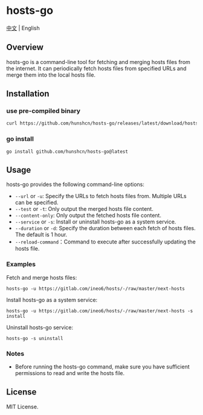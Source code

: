 # hosts-go

[中文](README.md) | English

## Overview

hosts-go is a command-line tool for fetching and merging hosts files from the internet. It can periodically fetch hosts files from specified URLs and merge them into the local hosts file.

## Installation

### use pre-compiled binary
```bash
curl https://github.com/hunshcn/hosts-go/releases/latest/download/hosts-go_linux_amd64 -L -o /usr/bin/hosts-go && chmod +x /usr/bin/hosts-go
```

### go install
```
go install github.com/hunshcn/hosts-go@latest
```

## Usage

hosts-go provides the following command-line options:

- `--url` or `-u`: Specify the URLs to fetch hosts files from. Multiple URLs can be specified.
- `--test` or `-t`: Only output the merged hosts file content.
- `--content-only`: Only output the fetched hosts file content.
- `--service` or `-s`: Install or uninstall hosts-go as a system service.
- `--duration` or `-d`: Specify the duration between each fetch of hosts files. The default is 1 hour.
- `--reload-command`：Command to execute after successfully updating the hosts file.

### Examples

Fetch and merge hosts files:

```
hosts-go -u https://gitlab.com/ineo6/hosts/-/raw/master/next-hosts
```

Install hosts-go as a system service:

```
hosts-go -u https://gitlab.com/ineo6/hosts/-/raw/master/next-hosts -s install
```

Uninstall hosts-go service:

```
hosts-go -s uninstall
```

### Notes

- Before running the hosts-go command, make sure you have sufficient permissions to read and write the hosts file.

## License

MIT License.